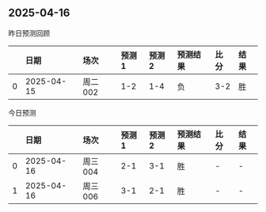 

 ## 2025-04-16

昨日预测回顾

|    | 日期         | 场次    | 预测1   | 预测2   | 预测结果   | 比分   | 结果   |
|---:|:-----------|:------|:------|:------|:-------|:-----|:-----|
|  0 | 2025-04-15 | 周二002 | 1-2   | 1-4   | 负      | 3-2  | 胜    |

今日预测

|    | 日期         | 场次    | 预测1   | 预测2   | 预测结果   | 比分   | 结果   |
|---:|:-----------|:------|:------|:------|:-------|:-----|:-----|
|  0 | 2025-04-16 | 周三004 | 2-1   | 3-1   | 胜      | -    | -    |
|  1 | 2025-04-16 | 周三006 | 3-1   | 2-1   | 胜      | -    | -    |
